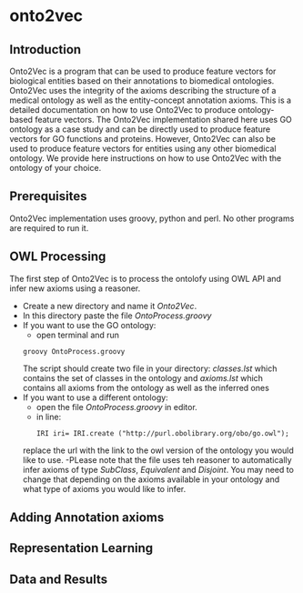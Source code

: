 # onto2vec
## Introduction
Onto2Vec is a program that can be used to produce feature vectors for biological entities based on their annotations to biomedical ontologies. Onto2Vec uses the integrity of the axioms describing the structure of a medical ontology as well as the entity-concept annotation axioms. 
This is a detailed documentation on how to use Onto2Vec to produce ontology-based feature vectors. The Onto2Vec implementation shared here uses GO ontology as a case study and can be directly used to produce feature vectors for GO functions and proteins. However, Onto2Vec can also be used to produce feature vectors for entities using any other biomedical ontology. We provide here instructions on how to use Onto2Vec with the ontology of your choice.
## Prerequisites
Onto2Vec implementation uses groovy, python and perl. No other programs are required to run it.
## OWL Processing 
The first step of Onto2Vec is to process the ontolofy using OWL API and infer new axioms using a reasoner. 
- Create a new directory and name it *Onto2Vec*.
- In this directory paste the file *OntoProcess.groovy*
- If you want to use the GO ontology:
  - open terminal and run 
  ```
  groovy OntoProcess.groovy
  ```
  The script should create two file in your directory: *classes.lst* which contains the set of classes in the ontology and  *axioms.lst* which contains all axioms from the ontology as well as the inferred ones
 - If you want to use a different ontology:
    - open the file *OntoProcess.groovy* in editor.
    - in line:
       ```
       IRI iri= IRI.create ("http://purl.obolibrary.org/obo/go.owl");
      ```
   replace the url with the link to the owl version of the ontology you would like to use.
    -PLease note that the file uses teh reasoner to automatically infer axioms of type *SubClass*, *Equivalent* and *Disjoint*. You may need to change that depending on the axioms available in your ontology and what type of axioms you would like to infer.
  
  
## Adding Annotation axioms 
## Representation Learning 
## Data and Results
